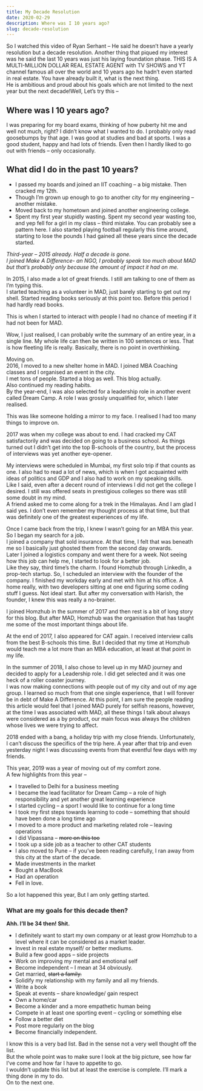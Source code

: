 ```yaml
---
title: My Decade Resolution
date: 2020-02-29
description: Where was I 10 years ago?
slug: decade-resolution
---
```


So I watched this video of Ryan Serhant – He said he doesn’t have a yearly resolution but a decade resolution. Another thing that piqued my interest was he said the last 10 years was just his laying foundation phase. THIS IS A MULTI-MILLION DOLLAR REAL ESTATE AGENT with TV SHOWS and YT channel famous all over the world and 10 years ago he hadn’t even started in real estate. You have already built it, what is the next thing.  
He is ambitious and proud about his goals which are not limited to the next year but the next decade!Well, Let’s try this –  

## Where was I 10 years ago?
I was preparing for my board exams, thinking of how puberty hit me and well not much, right? I didn’t know what I wanted to do. I probably only read goosebumps by that age. I was good at studies and bad at sports. I was a good student, happy and had lots of friends. Even then I hardly liked to go out with friends – only occasionally.

## What did I do in the past 10 years?  

- I passed my boards and joined an IIT coaching – a big mistake. Then cracked my 12th.  
- Though I’m grown up enough to go to another city for my engineering – another mistake. 
- Moved back to my hometown and joined another engineering college.  
- Spent my first year stupidly wasting. Spent my second year wasting too, and yep fell for a girl in my class – third mistake. You can probably see a pattern here. I also started playing football regularly this time around, starting to lose the pounds I had gained all these years since the decade started.

*Third-year – 2015 already. Half a decade is gone.*  
*I joined Make A Difference- an NGO, I probably speak too much about MAD but that’s probably only because the amount of impact it had on me.*

In 2015, I also made a lot of great friends. I still am talking to one of them as I’m typing this.  
I started teaching as a volunteer in MAD, just barely starting to get out my shell. Started reading books seriously at this point too. Before this period I had hardly read books.

This is when I started to interact with people I had no chance of meeting if it had not been for MAD.

Wow, I just realised, I can probably write the summary of an entire year, in a single line. My whole life can then be written in 100 sentences or less. That is how fleeting life is really. Basically, there is no point in overthinking.

Moving on.  
2016, I moved to a new shelter home in MAD. I joined MBA Coaching classes and I organised an event in the city.  
I met tons of people. Started a blog as well. This blog actually.  
Also continued my reading habits.  
By the year-end, I was also selected for a leadership role in another event called Dream Camp. A role I was grossly unqualified for, which I later realised.

This was like someone holding a mirror to my face. I realised I had too many things to improve on.

2017 was when my college was about to end. I had cracked my CAT satisfactorily and was decided on going to a business school. As things turned out I didn’t get into the top B-schools of the country, but the process of interviews was yet another eye-opener.

My interviews were scheduled in Mumbai, my first solo trip if that counts as one. I also had to read a lot of news, which is when I got acquainted with ideas of politics and GDP and I also had to work on my speaking skills.  
Like I said, even after a decent round of interviews I did not get the college I desired. I still was offered seats in prestigious colleges so there was still some doubt in my mind.  
A friend asked me to come along for a trek in the Himalayas. And I am glad I said yes. I don’t even remember my thought process at that time, but that was definitely one of the greatest experiences of my life.

Once I came back from the trip, I knew I wasn’t going for an MBA this year. So I began my search for a job.  
I joined a company that sold insurance. At that time, I felt that was beneath me so I basically just ghosted them from the second day onwards.  
Later I joined a logistics company and went there for a week. Not seeing how this job can help me, I started to look for a better job.  
Like they say, third time’s the charm. I found Homzhub through LinkedIn, a prop-tech startup. So, I scheduled an interview with the founder of the company. I finished my workday early and met with him at his office. A home really, with two developers sitting at one end figuring some coding stuff I guess. Not ideal start. But after my conversation with Harish, the founder, I knew this was really a no-brainer.

I joined Homzhub in the summer of 2017 and then rest is a bit of long story for this blog. But after MAD, Homzhub was the organisation that has taught me some of the most important things about life.

At the end of 2017, I also appeared for CAT again. I received interview calls from the best B-schools this time. But I decided that my time at Homzhub would teach me a lot more than an MBA education, at least at that point in my life.

In the summer of 2018, I also chose to level up in my MAD journey and decided to apply for a Leadership role. I did get selected and it was one heck of a roller coaster journey.  
I was now making connections with people out of my city and out of my age group. I learned so much from that one single experience, that I will forever be in debt of Make A Difference. At this point, I am sure the people reading this article would feel that I joined MAD purely for selfish reasons, however, at the time I was associated with MAD, all these things I talk about always were considered as a by product, our main focus was always the children whose lives we were trying to affect.

2018 ended with a bang, a holiday trip with my close friends. Unfortunately, I can’t discuss the specifics of the trip here. A year after that trip and even yesterday night I was discussing events from that eventful few days with my friends.

This year, 2019 was a year of moving out of my comfort zone.  
A few highlights from this year –

- I travelled to Delhi for a business meeting
- I became the lead facilitator for Dream Camp – a role of high responsibility and yet another great learning experience
- I started cycling – a sport I would like to continue for a long time
- I took my first steps towards learning to code – something that should have been done a long time ago
- I moved to a more product and marketing related role – leaving operations
- I did Vipassana – ~~more on this too~~
- I took up a side job as a teacher to other CAT students
- I also moved to Pune – if you’ve been reading carefully, I ran away from this city at the start of the decade.
- Made investments in the market
- Bought a MacBook
- Had an operation
- Fell in love.

So a lot happened this year, But I am only getting started.

### What are my goals for this decade then?  
**Ahh. I’ll be 34 then! Shit.**

- I definitely want to start my own company or at least grow Homzhub to a level where it can be considered as a market leader.
- Invest in real estate myself/ or better mediums.
- Build a few good apps – side projects
- Work on improving my mental and emotional self
- Become independent – I mean at 34 obviously.
- Get married, ~~start a family.~~
- Solidify my relationship with my family and all my friends.
- Write a book
- Speak at events – share knowledge/ gain respect
- Own a home/car
- Become a kinder and a more empathetic human being
- Compete in at least one sporting event – cycling or something else
- Follow a better diet
- Post more regularly on the blog
- Become financially independent.

I know this is a very bad list. Bad in the sense not a very well thought off the list.  
But the whole point was to make sure I look at the big picture, see how far I’ve come and how far I have to appetite to go.  
I wouldn’t update this list but at least the exercise is complete. I’ll mark a thing done in my to do.  
On to the next one.